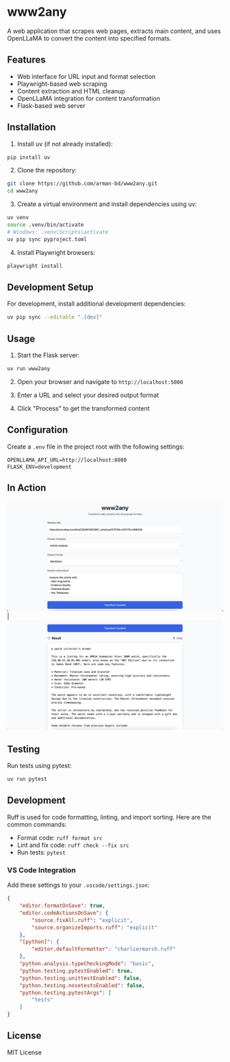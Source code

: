 # www2any

A web application that scrapes web pages, extracts main content, and uses OpenLLaMA to convert the content into specified formats.

## Features

- Web interface for URL input and format selection
- Playwright-based web scraping
- Content extraction and HTML cleanup
- OpenLLaMA integration for content transformation
- Flask-based web server

## Installation

1. Install uv (if not already installed):
```bash
pip install uv
```

2. Clone the repository:
```bash
git clone https://github.com/arman-bd/www2any.git
cd www2any
```

3. Create a virtual environment and install dependencies using uv:
```bash
uv venv
source .venv/bin/activate  
# Windows: .venv\Scripts\activate
uv pip sync pyproject.toml
```

4. Install Playwright browsers:
```bash
playwright install
```

## Development Setup

For development, install additional development dependencies:
```bash
uv pip sync --editable ".[dev]"
```

## Usage

1. Start the Flask server:
```bash
uv run www2any
```

2. Open your browser and navigate to `http://localhost:5000`

3. Enter a URL and select your desired output format

4. Click "Process" to get the transformed content

## Configuration

Create a `.env` file in the project root with the following settings:

```
OPENLLAMA_API_URL=http://localhost:8080
FLASK_ENV=development
```

## In Action

![www2any](docs/screenshot_1.png) | ![www2any](docs/screenshot_2.png)

## Testing

Run tests using pytest:
```bash
uv run pytest
```

## Development

Ruff is used for code formatting, linting, and import sorting. Here are the common commands:

- Format code: `ruff format src`
- Lint and fix code: `ruff check --fix src`
- Run tests: `pytest`

### VS Code Integration

Add these settings to your `.vscode/settings.json`:

```json
{
    "editor.formatOnSave": true,
    "editor.codeActionsOnSave": {
        "source.fixAll.ruff": "explicit",
        "source.organizeImports.ruff": "explicit"
    },
    "[python]": {
        "editor.defaultFormatter": "charliermarsh.ruff"
    },
    "python.analysis.typeCheckingMode": "basic",
    "python.testing.pytestEnabled": true,
    "python.testing.unittestEnabled": false,
    "python.testing.nosetestsEnabled": false,
    "python.testing.pytestArgs": [
        "tests"
    ]
}
```

## License

MIT License
